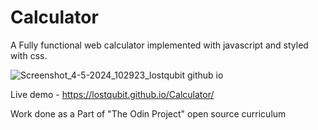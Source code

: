 # Calculator

A Fully functional web calculator implemented with javascript and styled with css.

![Screenshot_4-5-2024_102923_lostqubit github io](https://github.com/lostqubit/Calculator/assets/31575513/95516c4e-40ec-4565-872b-e9af4634f692)

Live demo - https://lostqubit.github.io/Calculator/

Work done as a Part of "The Odin Project" open source curriculum
